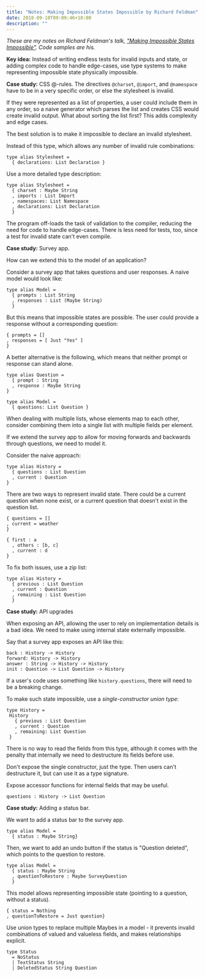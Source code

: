 ```yaml
---
title: "Notes: Making Impossible States Impossible by Richard Feldman"
date: 2018-09-10T09:09:46+10:00
description: ""
---
```


*These are my notes on Richard Feldman's talk, ["Making Impossible States Impossible"](https://www.youtube.com/watch?v=IcgmSRJHu_8&list=PLglJM3BYAMPH2zuz1nbKHQyeawE4SN0Cd&index=11). Code samples are his.*

**Key idea:** Instead of writing endless tests for invalid inputs and state, or adding complex code to handle edge-cases, use type systems to make representing impossible state physically impossible.

**Case study:** CSS @-rules. The directives `@charset`, `@import`, and `@namespace` have to be in a very specific order, or else the stylesheet is invalid.

If they were represented as a list of properties, a user could include them in any order, so a naive generator which parses the list and creates CSS would create invalid output. What about sorting the list first? This adds complexity and edge cases.

The best solution is to make it impossible to declare an invalid stylesheet.

Instead of this type, which allows any number of invalid rule combinations:
```
type alias Stylesheet =
  { declarations: List Declaration }
```

Use a more detailed type description:
```
type alias Stylesheet =
  { charset : Maybe String 
  , imports : List Import
  , namespaces: List Namespace
  , declarations: List Declaration 
  }
```

The program off-loads the task of validation to the compiler, reducing the need for code to handle edge-cases. There is less need for tests, too, since a test for invalid state can't even compile.

**Case study:** Survey app.

How can we extend this to the model of an application?

Consider a survey app that takes questions and user responses. A naive model would look like:

```
type alias Model =
  { prompts : List String
  , responses : List (Maybe String)  
  }
```

But this means that impossible states are possible. The user could provide a response without a corresponding question:

```
{ prompts = []
, responses = [ Just "Yes" ]
}
```

A better alternative is the following, which means that neither prompt or response can stand alone.

```
type alias Question =
  { prompt : String
  , response : Maybe String
}

type alias Model =
  { questions: List Question }
```
When dealing with multiple lists, whose elements map to each other, consider combining them into a single list with multiple fields per element.

If we extend the survey app to allow for moving forwards and backwards through questions, we need to model it.

Consider the naive approach:
```
type alias History =
  { questions : List Question
  , current : Question
}
```

There are two ways to represent invalid state. There could be a current question when none exist, or a current question that doesn't exist in the question list.

```
{ questions = []
, current = weather
}

{ first : a
  , others : [b, c]
  , current : d
}
```

To fix both issues, use a zip list:
```
type alias History =
  { previous : List Question
  , current : Question
  , remaining : List Question
  }
```

**Case study:** API upgrades

When exposing an API, allowing the user to rely on implementation details is a bad idea. We need to make using internal state externally impossible.

Say that a survey app exposes an API like this:

```
back : History -> History
forward: History -> History
answer : String -> History -> History
init : Question -> List Question -> History
```

If a user's code uses something like `history.questions`, there will need to be a breaking change. 

To make such state impossible, use a *single-constructor union type*:

```
type History =
 History
   { previous : List Question
   , current : Question
   , remaining: List Question
 } 
```

There is no way to read the fields from this type, although it comes with the penalty that internally we need to destructure its fields before use.

Don't expose the single constructor, just the type. Then users can't destructure it, but can use it as a type signature.

Expose accessor functions for internal fields that may be useful.

```
questions : History -> List Question
```

**Case study:** Adding a status bar.

We want to add a status bar to the survey app. 

```
type alias Model =
  { status : Maybe String}
```

Then, we want to add an undo button if the status is "Question deleted", which points to the question to restore.

```
type alias Model =
  { status : Maybe String
  , questionToRestore : Maybe SurveyQuestion
  }
```
This model allows representing impossible state (pointing to a question, without a status).
 
```
{ status = Nothing
, questionToRestore = Just question}
```
Use union types to replace multiple Maybes in a model - it prevents invalid combinations of valued and valueless fields, and makes relationships explicit.

```
type Status
  = NoStatus
  | TextStatus String
  | DeletedStatus String Question
```



